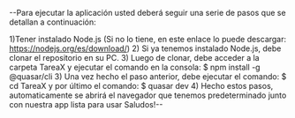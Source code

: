 --Para ejecutar la aplicación usted deberá seguir una serie de pasos que se detallan a continuación:

1)Tener instalado Node.js (Si no lo tiene, en este enlace lo puede descargar: https://nodejs.org/es/download/)
2) Si ya tenemos instalado Node.js, debe clonar el repositorio en su PC. 
3) Luego de clonar, debe acceder a la carpeta TareaX y ejecutar el comando en la consola: $ npm install -g @quasar/cli
3) Una vez hecho el paso anterior, debe ejecutar el comando: $ cd TareaX y por último el comando: $ quasar dev
4) Hecho estos pasos, automaticamente se abrirá el navegador que tenemos predeterminado junto con nuestra app lista para usar
Saludos!--
